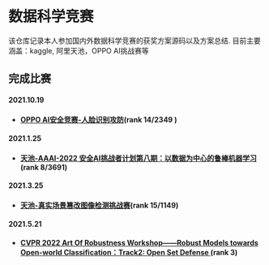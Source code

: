 # 数据科学竞赛

该仓库记录本人参加国内外数据科学竞赛的获奖方案源码以及方案总结. 目前主要涵盖：kaggle, 阿里天池，OPPO AI挑战赛等

## 完成比赛

#### 2021.10.19 

- #### [OPPO AI安全竞赛-人脸识别攻防](https://security.oppo.com/challenge/competition-detail.html)(rank 14/2349 )

#### 2021.1.25

- #### [天池-AAAI-2022 安全AI挑战者计划第八期：以数据为中心的鲁棒机器学习](https://tianchi.aliyun.com/competition/entrance/531939/introduction)(rank 8/3691)

#### 2021.3.25

- #### [天池-真实场景篡改图像检测挑战赛](https://tianchi.aliyun.com/competition/entrance/531945/introduction)(rank 15/1149)

#### 2021.5.21

- #### [CVPR 2022 Art Of Robustness Workshop——Robust Models towards Open-world Classification：Track2: Open Set Defense ](https://aisafety.sensetime.com/)(rank 3)

